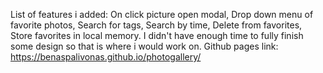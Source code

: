 List of features i added:
On click picture open modal,
Drop down menu of favorite photos,
Search for tags,
Search by time,
Delete from favorites,
Store favorites in local memory. 
I didn't have enough time to fully finish some design so that is where i would work on.
Github pages link: https://benaspalivonas.github.io/photogallery/
